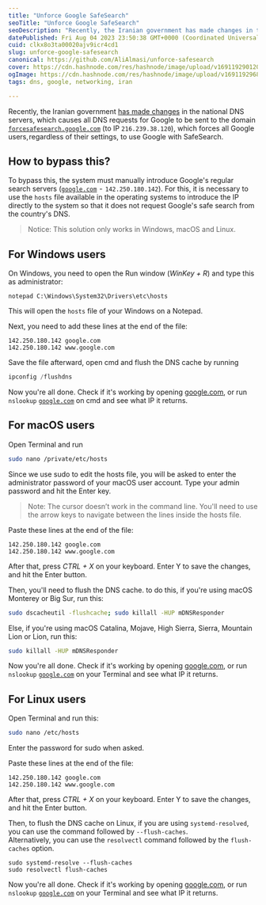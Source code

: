 ```yaml
---
title: "Unforce Google SafeSearch"
seoTitle: "Unforce Google SafeSearch"
seoDescription: "Recently, the Iranian government has made changes in the national DNS servers, which causes all DNS requests for Google to be sent to the SafeSearch domain"
datePublished: Fri Aug 04 2023 23:50:38 GMT+0000 (Coordinated Universal Time)
cuid: clkx8o3ta00020ajv9icr4cd1
slug: unforce-google-safesearch
canonical: https://github.com/AliAlmasi/unforce-safesearch
cover: https://cdn.hashnode.com/res/hashnode/image/upload/v1691192901204/a3914e33-c22f-43e3-ad3c-1bcebc148797.jpeg
ogImage: https://cdn.hashnode.com/res/hashnode/image/upload/v1691192968218/5a549b5e-c4ed-4f52-aaee-9d8e09ea3f4b.jpeg
tags: dns, google, networking, iran

---
```


Recently, the Iranian government [has made changes](https://digiato-com.translate.goog/article/2022/07/12/safesearch-internet-mobile?_x_tr_sl=fa&_x_tr_tl=en&_x_tr_hl=en&_x_tr_pto=wapp) in the national DNS servers, which causes all DNS requests for Google to be sent to the domain [`forcesafesearch.google.com`](http://forcesafesearch.google.com) (to IP `216.239.38.120`), which forces all Google users, regardless of their settings, to use Google with SafeSearch.

## How to bypass this?

To bypass this, the system must manually introduce Google's regular search servers ([`google.com`](http://google.com)  -  `142.250.180.142`). For this, it is necessary to use the `hosts` file available in the operating systems to introduce the IP directly to the system so that it does not request Google's safe search from the country's DNS.

> Notice: This solution only works in Windows, macOS and Linux.

## For Windows users

On Windows, you need to open the Run window (*WinKey + R*) and type this as administrator:

```plaintext
notepad C:\Windows\System32\Drivers\etc\hosts
```

This will open the `hosts` file of your Windows on a Notepad.

Next, you need to add these lines at the end of the file:

```plaintext
142.250.180.142 google.com
142.250.180.142 www.google.com
```

Save the file afterward, open cmd and flush the DNS cache by running

```powershell
ipconfig /flushdns
```

Now you're all done. Check if it's working by opening [google.com](http://google.com), or run `nslookup` [`google.com`](http://google.com) on cmd and see what IP it returns.

## For macOS users

Open Terminal and run

```bash
sudo nano /private/etc/hosts
```

Since we use sudo to edit the hosts file, you will be asked to enter the administrator password of your macOS user account. Type your admin password and hit the Enter key.

> Note: The cursor doesn’t work in the command line. You'll need to use the arrow keys to navigate between the lines inside the hosts file.

Paste these lines at the end of the file:

```plaintext
142.250.180.142 google.com
142.250.180.142 www.google.com
```

After that, press *CTRL + X* on your keyboard. Enter Y to save the changes, and hit the Enter button.

Then, you'll need to flush the DNS cache. to do this, if you're using macOS Monterey or Big Sur, run this:

```bash
sudo dscacheutil -flushcache; sudo killall -HUP mDNSResponder
```

Else, if you're using macOS Catalina, Mojave, High Sierra, Sierra, Mountain Lion or Lion, run this:

```bash
sudo killall -HUP mDNSResponder
```

Now you're all done. Check if it's working by opening [google.com](http://google.com), or run `nslookup` [`google.com`](http://google.com) on your Terminal and see what IP it returns.

## For Linux users

Open Terminal and run this:

```bash
sudo nano /etc/hosts
```

Enter the password for sudo when asked.

Paste these lines at the end of the file:

```plaintext
142.250.180.142 google.com
142.250.180.142 www.google.com
```

After that, press *CTRL + X* on your keyboard. Enter Y to save the changes, and hit the Enter button.

Then, to flush the DNS cache on Linux, if you are using `systemd-resolved`, you can use the command followed by `--flush-caches`.  
Alternatively, you can use the `resolvectl` command followed by the `flush-caches` option.

```plaintext
sudo systemd-resolve --flush-caches
sudo resolvectl flush-caches
```

Now you're all done. Check if it's working by opening [google.com](http://google.com), or run `nslookup` [`google.com`](http://google.com) on your Terminal and see what IP it returns.